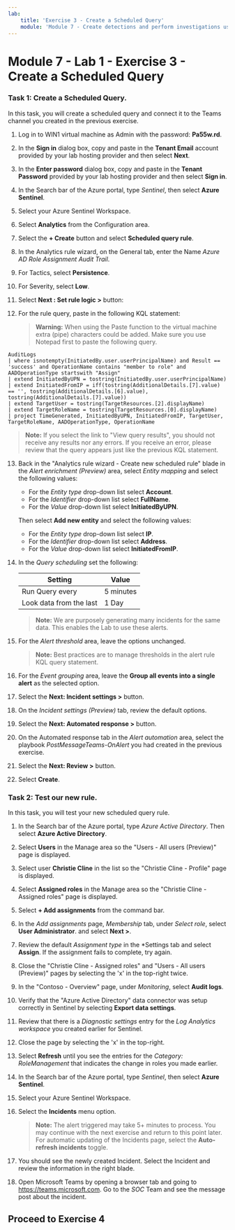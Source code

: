 ```yaml
---
lab:
    title: 'Exercise 3 - Create a Scheduled Query'
    module: 'Module 7 - Create detections and perform investigations using Azure Sentinel'
---
```


# Module 7 - Lab 1 - Exercise 3 - Create a Scheduled Query


### Task 1: Create a Scheduled Query.

In this task, you will create a scheduled query and connect it to the Teams channel you created in the previous exercise.

1. Log in to WIN1 virtual machine as Admin with the password: **Pa55w.rd**.  

2. In the **Sign in** dialog box, copy and paste in the **Tenant Email** account provided by your lab hosting provider and then select **Next**.

3. In the **Enter password** dialog box, copy and paste in the **Tenant Password** provided by your lab hosting provider and then select **Sign in**.

4. In the Search bar of the Azure portal, type *Sentinel*, then select **Azure Sentinel**.

5. Select your Azure Sentinel Workspace.

6. Select **Analytics** from the Configuration area.

7. Select the **+ Create** button and select **Scheduled query rule**.

8. In the Analytics rule wizard, on the General tab, enter the Name *Azure AD Role Assignment Audit Trail*.

9. For Tactics, select **Persistence**.

10. For Severity, select **Low**.

11. Select **Next : Set rule logic >** button:

12. For the rule query, paste in the following KQL statement:

    >**Warning:** When using the Paste function to the virtual machine extra (pipe) characters could be added. Make sure you use Notepad first to paste the following query.

```KQL
AuditLogs 
| where isnotempty(InitiatedBy.user.userPrincipalName) and Result == 'success' and OperationName contains "member to role" and AADOperationType startswith "Assign"
| extend InitiatedByUPN = tostring(InitiatedBy.user.userPrincipalName)
| extend InitiatedFromIP = iff(tostring(AdditionalDetails.[7].value) == '', tostring(AdditionalDetails.[6].value), tostring(AdditionalDetails.[7].value))
| extend TargetUser = tostring(TargetResources.[2].displayName)
| extend TargetRoleName = tostring(TargetResources.[0].displayName)
| project TimeGenerated, InitiatedByUPN, InitiatedFromIP, TargetUser, TargetRoleName, AADOperationType, OperationName
```

>**Note:** If you select the link to "View query results", you should not receive any results nor any errors. If you receive an error, please review that the query appears just like the previous KQL statement.

13. Back in the "Analytics rule wizard - Create new scheduled rule" blade in the *Alert enrichment (Preview)* area, select *Entity mapping* and select the following values: 

    - For the *Entity type* drop-down list select **Account**.
    - For the *Identifier* drop-down list select **FullName**.
    - For the *Value* drop-down list select **InitiatedByUPN**.

    Then select **Add new entity** and select the following values:

    - For the *Entity type* drop-down list select **IP**.
    - For the *Identifier* drop-down list select **Address**.
    - For the *Value* drop-down list select **InitiatedFromIP**.

14. In the *Query scheduling* set the following:

    |Setting|Value|
    |---|---|
    |Run Query every|5 minutes|
    |Look data from the last|1 Day|

    >**Note:** We are purposely generating many incidents for the same data.  This enables the Lab to use these alerts.

15. For the *Alert threshold* area, leave the options unchanged.

    >**Note:** Best practices are to manage thresholds in the alert rule KQL query statement.

16. For the *Event grouping* area, leave the **Group all events into a single alert** as the selected option.

17. Select the **Next: Incident settings >** button.  

18. On the *Incident settings (Preview)* tab, review the default options.

19. Select the **Next: Automated response >** button.

20. On the Automated response tab in the *Alert automation* area, select the playbook *PostMessageTeams-OnAlert* you had created in the previous exercise.

22. Select the **Next: Review >** button.
  
23. Select **Create**.


### Task 2: Test our new rule.

In this task, you will test your new scheduled query rule.

1. In the Search bar of the Azure portal, type *Azure Active Directory*. Then select **Azure Active Directory**.

2. Select **Users** in the Manage area so the "Users - All users (Preview)" page is displayed.

3. Select user **Christie Cline** in the list so the "Christie Cline - Profile" page is displayed.

4. Select **Assigned roles** in the Manage area so the "Christie Cline - Assigned roles" page is displayed.

5. Select **+ Add assignments** from the command bar.

6. In the *Add assignments* page, *Membership* tab, under *Select role*, select **User Administrator**. and select **Next >**.

7. Review the default *Assignment type* in the *Settings tab and select **Assign**. If the assignment fails to complete, try again.

8. Close the "Christie Cline - Assigned roles" and "Users - All users (Preview)" pages by selecting the 'x' in the top-right twice.

9. In the "Contoso - Overview" page, under *Monitoring*, select **Audit logs**.

10. Verify that the "Azure Active Directory" data connector was setup correctly in Sentinel by selecting **Export data settings**.

11. Review that there is a *Diagnostic settings* entry for the *Log Analytics workspace* you created earlier for Sentinel.

12. Close the page by selecting the 'x' in the top-right.

13. Select **Refresh** until you see the entries for the *Category: RoleManagement* that indicates the change in roles you made earlier.

14. In the Search bar of the Azure portal, type *Sentinel*, then select **Azure Sentinel**.

15. Select your Azure Sentinel Workspace.

16. Select the **Incidents** menu option.

    >**Note:** The alert triggered may take 5+ minutes to process. You may continue with the next exercise and return to this point later. For automatic updating of the Incidents page, select the **Auto-refresh incidents** toggle.

17. You should see the newly created Incident. Select the Incident and review the information in the right blade.

18. Open Microsoft Teams by opening a browser tab and going to https://teams.microsoft.com. Go to the *SOC* Team and see the message post about the incident.

## Proceed to Exercise 4
